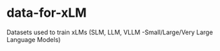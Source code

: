 # data-for-xLM
Datasets used to train xLMs (SLM, LLM, VLLM -Small/Large/Very Large Language Models)
